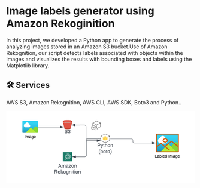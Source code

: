 
# Image labels generator using Amazon Rekoginition

In this project, we developed a Python app to generate the process of analyzing images stored in an Amazon S3 bucket.Use of Amazon Rekognition, our script detects labels associated with objects within the images and visualizes the results with bounding boxes and labels using the Matplotlib library.


## 🛠 Services
AWS S3, Amazon Rekognition, AWS CLI, AWS SDK, Boto3 and Python..


![alt text](https://github.com/prayasoncloud/image-label-generator/blob/main/chart-diagram.png)
